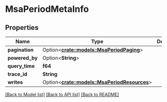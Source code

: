 # MsaPeriodMetaInfo

## Properties

Name | Type | Description | Notes
------------ | ------------- | ------------- | -------------
**pagination** | Option<[**crate::models::MsaPeriodPaging**](msa.Paging.md)> |  | [optional]
**powered_by** | Option<**String**> |  | [optional]
**query_time** | **f64** |  | 
**trace_id** | **String** |  | 
**writes** | Option<[**crate::models::MsaPeriodResources**](msa.Resources.md)> |  | [optional]

[[Back to Model list]](../README.md#documentation-for-models) [[Back to API list]](../README.md#documentation-for-api-endpoints) [[Back to README]](../README.md)


